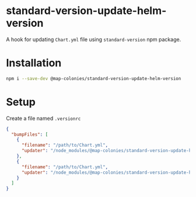 # standard-version-update-helm-version

A hook for updating `Chart.yml` file using `standard-version` npm package.


# Installation
```sh
npm i --save-dev @map-colonies/standard-version-update-helm-version
```

# Setup
Create a file named `.versionrc`
```json
{
  "bumpFiles": [
    {
      "filename": "/path/to/Chart.yml",
      "updater": "/node_modules/@map-colonies/standard-version-update-helm-version/src/version.js"
    },
    {
      "filename": "/path/to/Chart.yml",
      "updater": "/node_modules/@map-colonies/standard-version-update-helm-version/src/appVersion.js"
    }
  ]
}
```
